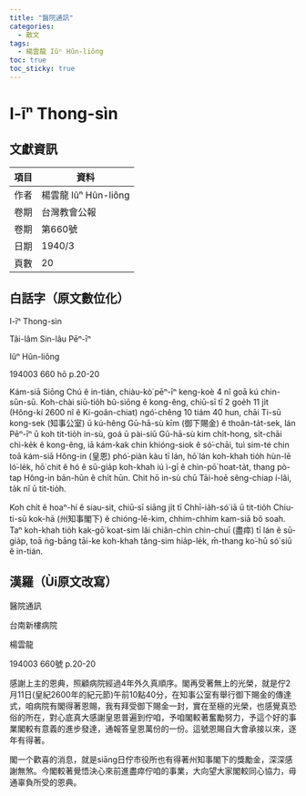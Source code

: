```yaml
---
title: "醫院通訊"
categories:
  - 散文
tags:
  - 楊雲龍 Iûⁿ Hûn-liông
toc: true
toc_sticky: true
---
```


# I-īⁿ Thong-sìn

## 文獻資訊

| 項目 | 資料 |
|---|---|
| 作者 | 楊雲龍 Iûⁿ Hûn-liông |
| 卷期 | 台灣教會公報 |
| 卷期 | 第660號 |
| 日期 | 1940/3 |
| 頁數 | 20 |

## 白話字（原文數位化）

I-īⁿ Thong-sìn

Tâi-lâm Sin-lâu Pēⁿ-īⁿ

Iûⁿ Hûn-liông

194003 660 hō p.20-20

Kám-siā Siōng Chú ê in-tián, chiàu-kò͘ pēⁿ-īⁿ keng-koè 4 nî goā kú chin-sūn-sū. Koh-chài siū-tio̍h bû-siōng ê kong-êng, chiū-sī tī 2 goe̍h 11 ji̍t (Hông-kí 2600 nî ê Kí-goân-chiat) ngó͘-chêng 10 tiám 40 hun, chāi Ti-sū kong-sek (知事公室) ū kú-hêng Gū-hā-sù kīm (御下賜金) ê thoân-ta̍t-sek, lán Pēⁿ-īⁿ ū koh tit-tio̍h in-sù, goá ū pài-siū Gū-hā-sù kim chi̍t-hong, si̍t-chāi chì-ke̍k ê kong-êng, iā kám-kak chin khióng-siok ê só͘-chāi, tuì sim-té chin toā kám-siā Hông-in (皇恩) phó͘-piàn kàu tī lán, hō͘ lán koh-khah tio̍h hùn-lē ló͘-le̍k, hō͘ chit ê hó ê sū-gia̍p koh-khah iú ì-gī ê chìn-pō͘ hoat-ta̍t, thang pò-tap Hông-in bān-hūn ê chi̍t hūn. Chit hō in-sù chū Tāi-hoē sêng-chiap í-lâi, ta̍k nî ū tit-tio̍h.

Koh chi̍t ê hoaⁿ-hí ê siau-sit, chiū-sī siāng ji̍t tī Chhī-ia̍h-só͘ iā ū tit-tio̍h Chiu-ti-sū kok-hā (州知事閣下) ê chióng-lē-kim, chhim-chhim kam-siā bô soah. Taⁿ koh-khah tio̍h kak-gō͘ koat-sim lâi chiân-chìn chìn-chuī (盡瘁) tī lán ê sū-gia̍p, toā ǹg-bāng tāi-ke koh-khah tâng-sim hia̍p-le̍k, m̄-thang ko͘-hū só͘ siū ê in-tián.

## 漢羅（Ùi原文改寫）

醫院通訊

台南新樓病院

楊雲龍

194003 660號 p.20-20

感謝上主的恩典，照顧病院經過4年外久真順序。閣再受著無上的光榮，就是佇2月11日(皇紀2600年的紀元節)午前10點40分，在知事公室有舉行御下賜金的傳達式，咱病院有閣得著恩賜，我有拜受御下賜金一封，實在至極的光榮，也感覺真恐俗的所在，對心底真大感謝皇恩普遍到佇咱，予咱閣較著奮勵努力，予這个好的事業閣較有意義的進步發達，通報答皇恩萬份的一份。這號恩賜自大會承接以來，逐年有得著。

閣一个歡喜的消息，就是siāng日佇市役所也有得著州知事閣下的獎勵金，深深感謝無煞。今閣較著覺悟決心來前進盡瘁佇咱的事業，大向望大家閣較同心協力，毋通辜負所受的恩典。
